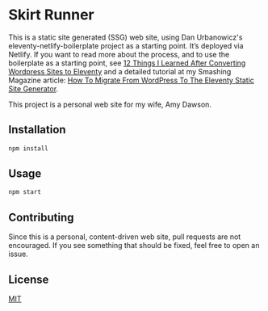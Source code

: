 # Skirt Runner

This is a static site generated (SSG) web site, using Dan Urbanowicz's eleventy-netlify-boilerplate project as a starting point. It’s deployed via Netlify. If you want to read more about the process, and to use the boilerplate as a starting point, see [12 Things I Learned After Converting Wordpress Sites to Eleventy](https://scottpdawson.com/convert-wordpress-to-eleventy/) and a detailed tutorial at my Smashing Magazine article: [How To Migrate From WordPress To The Eleventy Static Site Generator](https://www.smashingmagazine.com/2020/12/wordpress-eleventy-static-site-generator/).

This project is a personal web site for my wife, Amy Dawson.

## Installation

```bash
npm install
```

## Usage

```bash
npm start
```

## Contributing
Since this is a personal, content-driven web site, pull requests are not encouraged. If you see something that should be fixed, feel free to open an issue. 

## License
[MIT](https://choosealicense.com/licenses/mit/)
